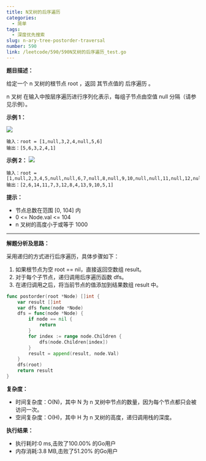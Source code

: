 ```yaml
---
title: N叉树的后序遍历
categories:
  - 简单
tags:
  - 深度优先搜索
slug: n-ary-tree-postorder-traversal
number: 590
link: /leetcode/590/590N叉树的后序遍历_test.go
---
```


**题目描述：**

给定一个 n 叉树的根节点 root ，返回 其节点值的 后序遍历 。

n 叉树 在输入中按层序遍历进行序列化表示，每组子节点由空值 null 分隔（请参见示例）。

**示例 1：**

![](/img/leetcode/590N叉树的后序遍历/narytreeexample.png)
```
输入：root = [1,null,3,2,4,null,5,6]
输出：[5,6,3,2,4,1]
```


**示例 2：**
![](/img/leetcode/590N叉树的后序遍历/sample_4_964.png)
```
输入：root = [1,null,2,3,4,5,null,null,6,7,null,8,null,9,10,null,null,11,null,12,null,13,null,null,14]
输出：[2,6,14,11,7,3,12,8,4,13,9,10,5,1]
```

**提示：**
- 节点总数在范围 [0, 104] 内
- 0 <= Node.val <= 104
- n 叉树的高度小于或等于 1000

---
**解题分析及思路：**

采用递归的方式进行后序遍历，具体步骤如下：

1. 如果根节点为空 root == nil，直接返回空数组 result。
2. 对于每个子节点，递归调用后序遍历函数 dfs。
3. 在递归调用之后，将当前节点的值添加到结果数组 result 中。

```go
func postorder(root *Node) []int {
	var result []int
	var dfs func(node *Node)
	dfs = func(node *Node) {
		if node == nil {
			return
		}
		for index := range node.Children {
			dfs(node.Children[index])
		}
		result = append(result, node.Val)
	}
	dfs(root)
	return result
}
```

**复杂度：**

- 时间复杂度：O(N)，其中 N 为 n 叉树中节点的数量，因为每个节点都只会被访问一次。
- 空间复杂度：O(H)，其中 H 为 n 叉树的高度，递归调用栈的深度。

**执行结果：**

- 执行耗时:0 ms,击败了100.00% 的Go用户
- 内存消耗:3.8 MB,击败了51.20% 的Go用户
